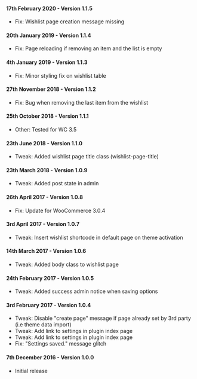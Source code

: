 #### 17th February 2020 - Version 1.1.5

* Fix: Wishlist page creation message missing

#### 20th January 2019 - Version 1.1.4

* Fix: Page reloading if removing an item and the list is empty

#### 4th January 2019 - Version 1.1.3

* Fix: Minor styling fix on wishlist table

#### 27th November 2018 - Version 1.1.2

* Fix: Bug when removing the last item from the wishlist

#### 25th October 2018 - Version 1.1.1

* Other: Tested for WC 3.5 

#### 23th June 2018 - Version 1.1.0

* Tweak: Added wishlist page title class (wishlist-page-title)

#### 23th March 2018 - Version 1.0.9

* Tweak: Added post state in admin

#### 26th April 2017 - Version 1.0.8

* Fix: Update for WooCommerce 3.0.4

#### 3rd April 2017 - Version 1.0.7

* Tweak: Insert wishlist shortcode in default page on theme activation

#### 14th March 2017 - Version 1.0.6

* Tweak: Added body class to wishlist page

#### 24th February 2017 - Version 1.0.5

* Tweak: Added success admin notice when saving options

#### 3rd February 2017 - Version 1.0.4

* Tweak: Disable "create page" message if page already set by 3rd party (i.e theme data import)
* Tweak: Add link to settings in plugin index page
* Tweak: Add link to settings in plugin index page
* Fix: "Settings saved." message glitch

#### 7th December 2016 - Version 1.0.0

* Initial release